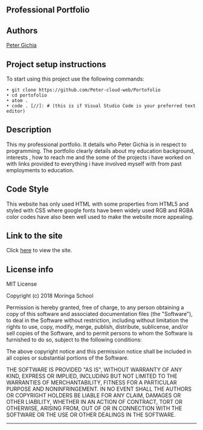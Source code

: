 ﻿**Professional Portfolio**
--------------------------

 **Authors**
-------------

[Peter Gichia](https://github.com/Peter-cloud-web)

 **Project setup instructions**
--------------------------------

To start using this project use the following commands:

    • git clone https://github.com/Peter-cloud-web/Portofolio
    • cd portofolio
    • atom .
    • code . [//]: # (this is if Visual Studio Code is your preferred text editor)

 **Description**
-----------------

This my professional  portfolio. It details who  Peter Gichia is in respect to programming. The portfolio  clearly details about my education background,  interests , how to reach me and the some of the projects i have worked on with links provided to everything i have involved myself with from past employments to education.

**Code Style**
----------------

This website has only used HTML with some properties from HTML5 and styled with CSS where google fonts have been widely used RGB and RGBA color codes have also been well used to make the  website more appealing.

**Link to the site**
-----------------
Click [here](https://peter-cloud-web.github.io/Portofolio/) to view the site.



 **License info**
------------------

MIT License

Copyright (c) 2018 Moringa School

Permission is hereby granted, free of charge, to any person obtaining a copy of this software and associated documentation files (the "Software"), to deal in the Software without restriction, including without limitation the rights to use, copy, modify, merge, publish, distribute, sublicense, and/or sell copies of the Software, and to permit persons to whom the Software is furnished to do so, subject to the following conditions:

The above copyright notice and this permission notice shall be included in all copies or substantial portions of the Software.

THE SOFTWARE IS PROVIDED "AS IS", WITHOUT WARRANTY OF ANY KIND, EXPRESS OR IMPLIED, INCLUDING BUT NOT LIMITED TO THE WARRANTIES OF MERCHANTABILITY, FITNESS FOR A PARTICULAR PURPOSE AND NONINFRINGEMENT. IN NO EVENT SHALL THE AUTHORS OR COPYRIGHT HOLDERS BE LIABLE FOR ANY CLAIM, DAMAGES OR OTHER LIABILITY, WHETHER IN AN ACTION OF CONTRACT, TORT OR OTHERWISE, ARISING FROM, OUT OF OR IN CONNECTION WITH THE SOFTWARE OR THE USE OR OTHER DEALINGS IN THE SOFTWARE.


----------



